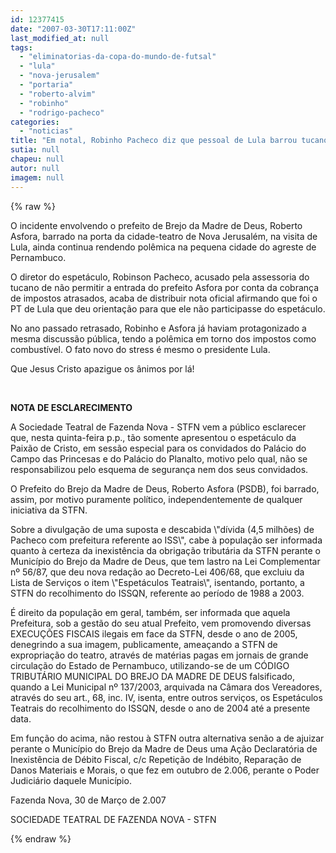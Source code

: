 ```yaml
---
id: 12377415
date: "2007-03-30T17:11:00Z"
last_modified_at: null
tags:
  - "eliminatorias-da-copa-do-mundo-de-futsal"
  - "lula"
  - "nova-jerusalem"
  - "portaria"
  - "roberto-alvim"
  - "robinho"
  - "rodrigo-pacheco"
categories:
  - "noticias"
title: "Em notal, Robinho Pacheco diz que pessoal de Lula barrou tucano Roberto Asfora na porta de Nova Jerusal\u00e9m"
sutia: null
chapeu: null
autor: null
imagem: null
---
```

{% raw %}
<p><P>O incidente envolvendo o prefeito de Brejo da Madre de Deus, Roberto Asfora, barrado na porta da cidade-teatro de Nova Jerusalém, na visita de Lula, ainda continua rendendo polêmica na pequena cidade do agreste de Pernambuco.</P></p>
<p><P>O diretor do espetáculo, Robinson Pacheco, acusado pela assessoria do tucano de não permitir a entrada do prefeito Asfora por conta da cobrança de impostos atrasados, acaba de distribuir nota oficial afirmando que foi o PT de Lula que deu orientação para que ele não participasse do espetáculo.</P></p>
<p><P>No ano passado retrasado, Robinho e Asfora já haviam protagonizado a mesma discussão pública, tendo a polêmica em torno dos&nbsp;impostos como combustível. O fato novo do stress é mesmo o presidente Lula.</P></p>
<p><P>Que Jesus Cristo apazigue os ânimos por lá!</P></p>
<p><P>&nbsp;</P></p>
<p><P><STRONG>NOTA DE ESCLARECIMENTO</STRONG></P></p>
<p><P>A Sociedade Teatral de Fazenda Nova - STFN vem a público esclarecer que, nesta quinta-feira p.p., tão somente apresentou o espetáculo da Paixão de Cristo, em sessão especial para os convidados do Palácio do Campo das Princesas e do Palácio do Planalto, motivo pelo qual, não se responsabilizou pelo esquema de segurança nem dos seus convidados.</P></p>
<p><P>O Prefeito do Brejo da Madre de Deus, Roberto Asfora (PSDB), foi barrado, assim, por motivo puramente político, independentemente de qualquer iniciativa da STFN. </P></p>
<p><P>Sobre a divulgação de uma suposta e descabida \"dívida (4,5 milhões) de Pacheco com prefeitura referente ao ISS\", cabe à população ser informada quanto à certeza da inexistência da obrigação tributária da STFN perante o Município do Brejo da Madre de Deus, que tem lastro na Lei Complementar nº 56/87, que deu nova redação ao Decreto-Lei 406/68, que excluiu da Lista de Serviços o item \"Espetáculos Teatrais\", isentando, portanto, a STFN do recolhimento do ISSQN, referente ao período de 1988 a 2003.</P></p>
<p><P>É direito da população em geral, também, ser informada que aquela Prefeitura, sob a gestão do seu atual Prefeito, vem promovendo diversas EXECUÇÕES FISCAIS ilegais em face da STFN, desde o ano de 2005, denegrindo a sua imagem, publicamente, ameaçando a STFN de expropriação do teatro, através de matérias pagas em jornais de grande circulação do Estado de Pernambuco, utilizando-se de um CÓDIGO TRIBUTÁRIO MUNICIPAL DO BREJO DA MADRE DE DEUS falsificado, quando a Lei Municipal nº 137/2003, arquivada na Câmara dos Vereadores, através do seu art., 68, inc. IV, isenta, entre outros serviços, os Espetáculos Teatrais do recolhimento do ISSQN, desde o ano de 2004 até a presente data.</P></p>
<p><P>Em função do acima, não restou à STFN outra alternativa senão a de ajuizar perante o Município do Brejo da Madre de Deus uma Ação Declaratória de Inexistência de Débito Fiscal, c/c Repetição de Indébito, Reparação de Danos Materiais e Morais, o que fez em outubro de 2.006, perante o Poder Judiciário daquele Município. </P></p>
<p><P>Fazenda Nova, 30 de Março de 2.007</P></p>
<p><P>SOCIEDADE TEATRAL DE FAZENDA NOVA - STFN</P> </p>
{% endraw %}